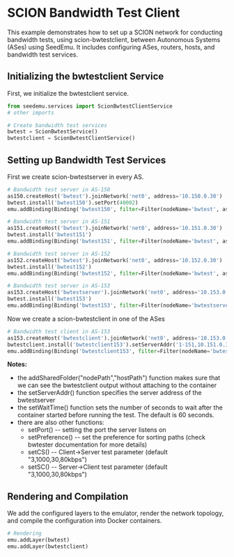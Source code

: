 # SCION Bandwidth Test Client

This example demonstrates how to set up a SCION network for conducting bandwidth tests, using scion-bwtestclient, between Autonomous Systems (ASes) using SeedEmu. It includes configuring ASes, routers, hosts, and bandwidth test services.

## Initializing the bwtestclient Service

First, we initialize the bwtestclient service.

```python
from seedemu.services import ScionBwtestClientService
# other imports

# Create bandwidth test services
bwtest = ScionBwtestService()
bwtestclient = ScionBwtestClientService()
```

## Setting up Bandwidth Test Services

First we create scion-bwtestserver in every AS.

```python
# Bandwidth test server in AS-150
as150.createHost('bwtest').joinNetwork('net0', address='10.150.0.30')
bwtest.install('bwtest150').setPort(40002)
emu.addBinding(Binding('bwtest150', filter=Filter(nodeName='bwtest', asn=150)))

# Bandwidth test server in AS-151
as151.createHost('bwtest').joinNetwork('net0', address='10.151.0.30')
bwtest.install('bwtest151')
emu.addBinding(Binding('bwtest151', filter=Filter(nodeName='bwtest', asn=151)))

# Bandwidth test server in AS-152
as152.createHost('bwtest').joinNetwork('net0', address='10.152.0.30')
bwtest.install('bwtest152')
emu.addBinding(Binding('bwtest152', filter=Filter(nodeName='bwtest', asn=152)))

# Bandwidth test server in AS-153
as153.createHost('bwtestserver').joinNetwork('net0', address='10.153.0.30')
bwtest.install('bwtest153')
emu.addBinding(Binding('bwtest153', filter=Filter(nodeName='bwtestserver', asn=153)))
```

Now we create a scion-bwtestclient in one of the ASes

```python
# Bandwidth test client in AS-153
as153.createHost('bwtestclient').joinNetwork('net0', address='10.153.0.31').addSharedFolder("/var/log", "/absolute/path/to/logs/on/host")
bwtestclient.install('bwtestclient153').setServerAddr('1-151,10.151.0.30').setWaitTime(20)
emu.addBinding(Binding('bwtestclient153', filter=Filter(nodeName='bwtestclient', asn=153)))
```

**Notes:**
- the addSharedFolder("nodePath","hostPath") function makes sure that we can see the bwtestclient output without attaching to the container
- the setServerAddr() function specifies the server address of the bwtestserver
- the setWaitTime() function sets the number of seconds to wait after the container started before running the test. The default is 60 seconds.
- there are also other functions:
    - setPort() -- setting the port the server listens on
    - setPreference() -- set the preference for sorting paths (check bwtester documentation for more details)
    - setCS() -- Client->Server test parameter (default "3,1000,30,80kbps")
    - setSC() -- Server->Client test parameter (default "3,1000,30,80kbps")

## Rendering and Compilation

We add the configured layers to the emulator, render the network topology, and compile the configuration into Docker containers.

```python
# Rendering
emu.addLayer(bwtest)
emu.addLayer(bwtestclient)
```

